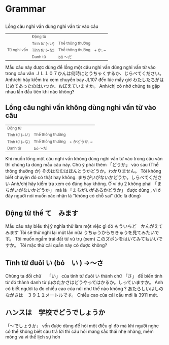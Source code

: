 # Grammar

## 
Lồng câu nghi vấn dùng nghi vấn từ vào câu

 <table style="width:100%;font-size:12px;color:#4b4b4b;" align="center"><tr><td></td><td>Động từ</td> <td></td> <td></td> </tr> <tr><td></td><td>Tính từ (~い)</td> <td>Thể thông thường</td> <td></td> </tr><tr><td>Từ nghi vấn</td><td>Tính từ (~な)</td> <td>Thể thông thường</td> <td>+ か. ~</td> </tr><tr><td></td><td>Danh từ </td> <td>bỏ ～だ</td><td></td> </tr></table>
 Mẫu câu này được dùng để lồng một câu nghi vấn dùng nghi vấn từ vào trong câu văn
 ＪＬ１０７ひんは何時にとうちゃくするか、じらべてください。
 Anh/chị hãy kiểm tra xem chuyến bay JL107 đến lúc mấy giờ
 わたしたちがはじめてあったのはいつか、おぼえていますか。
 Anh/chị có nhớ chúng ta gặp nhau lần đầu tiên khi nào không?

## Lồng câu nghi vấn không dùng nghi vấn từ vào câu

 <table style="width:100%;font-size:12px;color:#4b4b4b;" align="center"><tr><td>Động từ</td> <td></td> <td></td> </tr><tr><td>Tính từ (~い)</td> <td>Thể thông thường</td> <td></td> </tr><tr><td>Tính từ (~な)</td> <td>Thể thông thường</td> <td>+ かどうか. ~</td> </tr><tr><td>Danh từ </td> <td>bỏ ～だ</td><td></td> </tr></table>
 Khi muốn lồng một câu nghi vấn không dùng nghi vấn từ vào trong câu văn thì chúng ta dùng mẫu câu này. Chú ý phải thêm 「どうか」 vào sau (Thể thông thường か) 
 そのはなむはほんとうかどうか。わかりません。
 Tôi không biết chuyện đó có thật hay không. 
 まちがいがないかどうか。しらべてください
 Anh/chị hãy kiểm tra xem có đúng hay không. 
 Ở ví dụ 2 không phải 「まちがいがないかどうか」 mà là 「まちがいがあるかどうか」 được dùng , vì ở đây người nói muốn xác nhận là "không có chỗ sai" (tức là đúng) 

## Động từ thể て　みます

 Mẫu câu này biểu thị ý nghĩa thử làm một việc gì đó
 もういちど　かんがえてみます
 Tôi sẽ thử nghĩ lại một lần nữa
 うちゅうからちきゅうを見てみたいです。
 Tôi muốn ngắm trái đất từ vũ trụ (xem) 
 このズポンをはいてみてもいいですか。
 Tôi mặc thử cái quần này có được không?

## Tính từ đuôi い (bỏ　い ) ->～さ

 Chúng ta đổi chữ　 「い」 của tính từ đuôi い thành chữ 「さ」 để biến tính từ đó thành danh từ
 山のたかさはどうやってはかるか。しっていますか。
 Anh có biết người ta đo chiều cao của núi như thế nào không ?
 あたらしいはしのながさは　３９１１メートルです。
 Chiều cao của cái cầu mới là 3911 mét. 

## ハンスは　学校でどうでしょうか

 「～でしょうか」 vốn được dùng để hỏi một điều gì đó mà khi người nghe có thể không biết câu trả lời thì câu hỏi mang sắc thái nhẹ nhàng, mềm mỏng và vì thế lịch sự hơn

